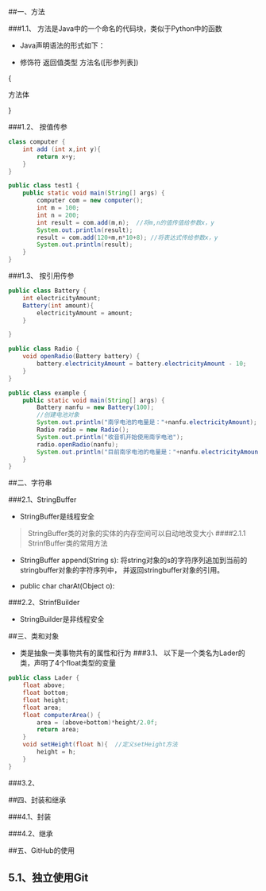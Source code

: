 ##一、方法

###1.1、 方法是Java中的一个命名的代码块，类似于Python中的函数

- Java声明语法的形式如下：

- 修饰符  返回值类型  方法名([形参列表])

{

方法体

}

###1.2、 按值传参

```java
class computer {
    int add (int x,int y){
        return x+y;
    }
}

public class test1 {
    public static void main(String[] args) {
        computer com = new computer();
        int m = 100;
        int n = 200;
        int result = com.add(m,n);  //将m,n的值传值给参数x，y
        System.out.println(result);
        result = com.add(120+m,n*10+8); //将表达式传给参数x，y
        System.out.println(result);
    }
}
```

###1.3、 按引用传参
```java
public class Battery {
    int electricityAmount;
    Battery(int amount){
        electricityAmount = amount;
    }

}
```

```java
public class Radio {
    void openRadio(Battery battery) {
        battery.electricityAmount = battery.electricityAmount - 10;
    }
}
```

```java
public class example {
    public static void main(String[] args) {
        Battery nanfu = new Battery(100);
        //创建电池对象
        System.out.println("南孚电池的电量是："+nanfu.electricityAmount);
        Radio radio = new Radio();
        System.out.println("收音机开始使用南孚电池");
        radio.openRadio(nanfu);
        System.out.println("目前南孚电池的电量是："+nanfu.electricityAmount);
    }
}

```
##二、字符串

###2.1、StringBuffer
- StringBuffer是线程安全

> StringBuffer类的对象的实体的内存空间可以自动地改变大小
####2.1.1 StrinfBuffer类的常用方法

- StringBuffer append(String s):
将string对象的s的字符序列追加到当前的stringbuffer对象的字符序列中，
并返回stringbuffer对象的引用。

- public char charAt(Object o):

###2.2、StrinfBuilder
-  StringBuilder是非线程安全


##三、类和对象

- 类是抽象一类事物共有的属性和行为
###3.1、 以下是一个类名为Lader的类，声明了4个float类型的变量

```java
public class Lader {
    float above;
    float bottom;
    float height;
    float area;
    float computerArea() {
        area = (above+bottom)*height/2.0f;
        return area;
    }
    void setHeight(float h){  //定义setHeight方法
        height = h;
    }
}
```

###3.2、 

##四、封装和继承

###4.1、封装

###4.2、继承


##五、GitHub的使用

5.1、独立使用Git
- 